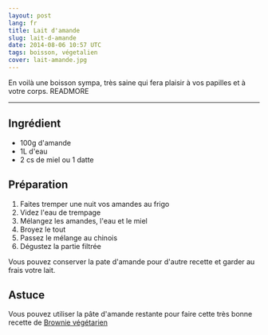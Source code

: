```yaml
---
layout: post
lang: fr
title: Lait d'amande
slug: lait-d-amande
date: 2014-08-06 10:57 UTC
tags: boisson, végetalien
cover: lait-amande.jpg
---
```


En voilà une boisson sympa, très saine qui fera plaisir à vos papilles et à votre corps. 
READMORE

---

## Ingrédient 

* 100g d'amande
* 1L d'eau
* 2 cs de miel ou 1 datte 

## Préparation

1. Faites tremper une nuit vos amandes au frigo
2. Videz l'eau de trempage
3. Mélangez les amandes, l'eau et le miel
4. Broyez le tout
5. Passez le mélange au chinois
6. Dégustez la partie filtrée

Vous pouvez conserver la pate d'amande pour d'autre recette et garder au frais votre lait. 

## Astuce

Vous pouvez utiliser la pâte d'amande restante pour faire cette très bonne recette de [Brownie végétarien](/2014/08/08/brownie-vegetalien/)